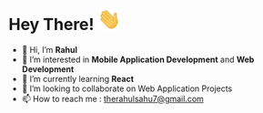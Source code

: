 # Hey There! <img src="https://github.com/therahulsahu/therahulsahu/blob/main/gifs/hi.gif" width="40px" />

- 👋 Hi, I’m **Rahul**
- 👀 I’m interested in **Mobile Application Development** and **Web Development**
- 🌱 I’m currently learning **React**
- 💞️ I’m looking to collaborate on Web Application Projects
- 📫 How to reach me : therahulsahu7@gmail.com

<!---
therahulsahu/therahulsahu is a ✨ special ✨ repository because its `README.md` (this file) appears on your GitHub profile.
You can click the Preview link to take a look at your changes.
--->
